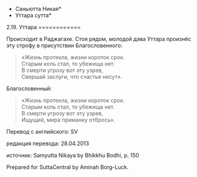 * Саньютта Никая*
* Уттара сутта*

2\.19\. Уттара
\=\=\=\=\=\=\=\=\=\=\=\=

Происходит в Раджагахе\. Стоя рядом, молодой дэва Уттара произнёс эту строфу в присутствии Благословенного:

> «Жизнь протекла, жизни короток срок\.  
> Старым коль стал, то убежища нет\.  
> В смерти угрозу вот эту узрев,  
> Свершай заслуги, что счастье несут»\.

Благословенный:

> «Жизнь протекла, жизни короток срок\.  
> Старым коль стал, то убежища нет\.  
> В смерти угрозу вот эту узрев,  
> Ищущий, мира приманку отбрось»\.

Перевод с английского: SV

редакция перевода: 28\.04\.2013

источник: Samyutta Nikaya by Bhikkhu Bodhi, p\. 150

Prepared for SuttaCentral by Aminah Borg\-Luck\.